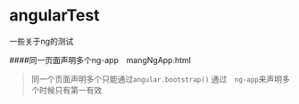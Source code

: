 # angularTest
一些关于ng的测试

####同一页面声明多个ng-app　mangNgApp.html
>同一个页面声明多个只能通过```angular.bootstrap()```
>通过　```ng-app```来声明多个时候只有第一有效
